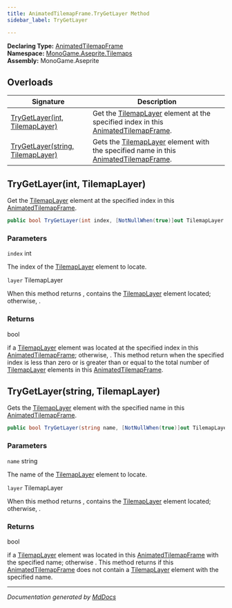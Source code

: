 ```yaml
---
title: AnimatedTilemapFrame.TryGetLayer Method
sidebar_label: TryGetLayer

---
```


**Declaring Type:** [AnimatedTilemapFrame](../)  
**Namespace:** [MonoGame.Aseprite.Tilemaps](../../)  
**Assembly:** MonoGame.Aseprite

## Overloads

| Signature                                                            | Description                                                                                                                       |
| -------------------------------------------------------------------- | --------------------------------------------------------------------------------------------------------------------------------- |
| [TryGetLayer(int, TilemapLayer)](#trygetlayerint-tilemaplayer)       | Get the [TilemapLayer](../../TilemapLayer/) element at the specified index in this [AnimatedTilemapFrame](../).   |
| [TryGetLayer(string, TilemapLayer)](#trygetlayerstring-tilemaplayer) | Gets the [TilemapLayer](../../TilemapLayer/) element with the specified name in this [AnimatedTilemapFrame](../). |

## TryGetLayer(int, TilemapLayer)

Get the [TilemapLayer](../../TilemapLayer/) element at the specified index in this [AnimatedTilemapFrame](../).

```csharp
public bool TryGetLayer(int index, [NotNullWhen(true)]out TilemapLayer layer);
```

### Parameters

`index`  int

The index of the [TilemapLayer](../../TilemapLayer/) element to locate.

`layer`  TilemapLayer

When this method returns , contains the [TilemapLayer](../../TilemapLayer/) element located;  otherwise, .

### Returns

bool

 if a [TilemapLayer](../../TilemapLayer/) element was located at the specified index in this [AnimatedTilemapFrame](../); otherwise, .  This method return  when the specified index is less than zero or is greater than or equal to the total                 number of [TilemapLayer](../../TilemapLayer/) elements in this [AnimatedTilemapFrame](../).

## TryGetLayer(string, TilemapLayer)

Gets the [TilemapLayer](../../TilemapLayer/) element with the specified name in this [AnimatedTilemapFrame](../).

```csharp
public bool TryGetLayer(string name, [NotNullWhen(true)]out TilemapLayer layer);
```

### Parameters

`name`  string

The name of the [TilemapLayer](../../TilemapLayer/) element to locate.

`layer`  TilemapLayer

When this method returns , contains the [TilemapLayer](../../TilemapLayer/) element located;  otherwise, .

### Returns

bool

 if a [TilemapLayer](../../TilemapLayer/) element was located in this [AnimatedTilemapFrame](../) with the specified name; otherwise .  This method                  returns  if this [AnimatedTilemapFrame](../) does not contain a [TilemapLayer](../../TilemapLayer/) element with the specified name.

___

*Documentation generated by [MdDocs](https://github.com/ap0llo/mddocs)*
